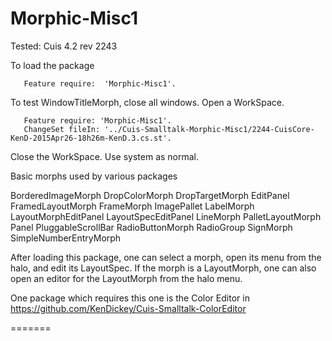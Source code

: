 Morphic-Misc1
=============
Tested: Cuis 4.2 rev 2243

To load the package
 ````Smalltalk
	Feature require:  'Morphic-Misc1'.
````

To test WindowTitleMorph, close all windows.
Open a WorkSpace.
 ````Smalltalk
	Feature require: 'Morphic-Misc1'.
	ChangeSet fileIn: '../Cuis-Smalltalk-Morphic-Misc1/2244-CuisCore-KenD-2015Apr26-18h26m-KenD.3.cs.st'.
````
Close the WorkSpace.
Use system as normal.

Basic morphs used by various packages 

  BorderedImageMorph 
  DropColorMorph 
  DropTargetMorph 
  EditPanel 
  FramedLayoutMorph 
  FrameMorph 
  ImagePallet 
  LabelMorph 
  LayoutMorphEditPanel 
  LayoutSpecEditPanel 
  LineMorph 
  PalletLayoutMorph 
  Panel 
  PluggableScrollBar 
  RadioButtonMorph 
  RadioGroup 
  SignMorph 
  SimpleNumberEntryMorph 


After loading this package, one can select a morph, open its menu from the halo, and edit its LayoutSpec.
If the morph is a LayoutMorph, one can also open an editor for the LayoutMorph from the halo menu. 

One package which requires this one is the Color Editor in https://github.com/KenDickey/Cuis-Smalltalk-ColorEditor

=======
